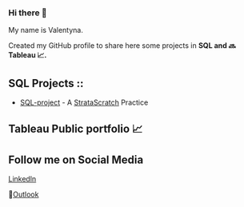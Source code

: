 ### Hi there 👋

My name is Valentyna. 

Created my GitHub profile to share here some projects in **SQL and :soon: Tableau :chart_with_upwards_trend:.**

## **SQL Projects ::**
*   [SQL-project](https://github.com/ValentynaKucheriava/SQL-Project) \- A [StrataScratch](https://www.stratascratch.com/) Practice

## **Tableau Public portfolio :chart_with_upwards_trend:**

  
## **Follow me on Social Media** 
[Linkedln](https://www.linkedin.com/in/valentyna-kucheriava/)

:envelope_with_arrow:[Outlook](valentynakucheriava.outlook.com)
